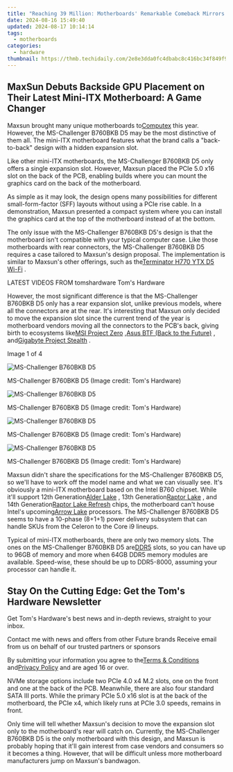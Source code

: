 ```yaml
---
title: "Reaching 39 Million: Motherboards' Remarkable Comeback Mirrors Pre-COVID Shipping Rates"
date: 2024-08-16 15:49:40
updated: 2024-08-17 10:14:14
tags:
  - motherboards
categories:
  - hardware
thumbnail: https://thmb.techidaily.com/2e8e3dda0fc4dbabc8c416bc34f849f91c6baaf77284dc2416882391f7639fad.jpg
---
```


## MaxSun Debuts Backside GPU Placement on Their Latest Mini-ITX Motherboard: A Game Changer

Maxsun brought many unique motherboards to[Computex](https://tools.techidaily.com) this year. However, the MS-Challenger B760BKB D5 may be the most distinctive of them all. The mini-ITX motherboard features what the brand calls a "back-to-back" design with a hidden expansion slot.

 Like other mini-ITX motherboards, the MS-Challenger B760BKB D5 only offers a single expansion slot. However, Maxsun placed the PCIe 5.0 x16 slot on the back of the PCB, enabling builds where you can mount the graphics card on the back of the motherboard.

 As simple as it may look, the design opens many possibilities for different small-form-factor (SFF) layouts without using a PCIe rise cable. In a demonstration, Maxsun presented a compact system where you can install the graphics card at the top of the motherboard instead of at the bottom.

 The only issue with the MS-Challenger B760BKB D5's design is that the motherboard isn't compatible with your typical computer case. Like those motherboards with rear connectors, the MS-Challenger B760BKB D5 requires a case tailored to Maxsun's design proposal. The implementation is similar to Maxsun's other offerings, such as the[Terminator H770 YTX D5 Wi-Fi](https://tools.techidaily.com) .

 LATEST VIDEOS FROM tomshardware Tom's Hardware

 However, the most significant difference is that the MS-Challenger B760BKB D5 only has a rear expansion slot, unlike previous models, where all the connectors are at the rear. It's interesting that Maxsun only decided to move the expansion slot since the current trend of the year is motherboard vendors moving all the connectors to the PCB's back, giving birth to ecosystems like[MSI Project Zero](https://tools.techidaily.com) ,[Asus BTF (Back to the Future)](https://www.tomshardware.com/pc-components/motherboards/asus-btf-gpus-and-motherboards) , and[Gigabyte Project Stealth](https://tools.techidaily.com) .

 Image 1 of 4

![MS-Challenger B760BKB D5](https://vanilla.futurecdn.net/cyclingnews/media/img/missing-image.svg)

 MS-Challenger B760BKB D5  (Image credit: Tom's Hardware)

![MS-Challenger B760BKB D5](https://vanilla.futurecdn.net/cyclingnews/media/img/missing-image.svg)

 MS-Challenger B760BKB D5  (Image credit: Tom's Hardware)

![MS-Challenger B760BKB D5](https://vanilla.futurecdn.net/cyclingnews/media/img/missing-image.svg)

 MS-Challenger B760BKB D5  (Image credit: Tom's Hardware)

![MS-Challenger B760BKB D5](https://vanilla.futurecdn.net/cyclingnews/media/img/missing-image.svg)

 MS-Challenger B760BKB D5  (Image credit: Tom's Hardware)

 Maxsun didn't share the specifications for the MS-Challenger B760BKB D5, so we'll have to work off the model name and what we can visually see. It's obviously a mini-ITX motherboard based on the Intel B760 chipset. While it'll support 12th Generation[Alder Lake](https://tools.techidaily.com) , 13th Generation[Raptor Lake](https://tools.techidaily.com) , and 14th Generation[Raptor Lake Refresh](https://tools.techidaily.com) chips, the motherboard can't house Intel's upcoming[Arrow Lake](https://tools.techidaily.com) processors. The MS-Challenger B760BKB D5 seems to have a 10-phase (8+1+1) power delivery subsystem that can handle SKUs from the Celeron to the Core i9 lineups.

 Typical of mini-ITX motherboards, there are only two memory slots. The ones on the MS-Challenger B760BKB D5 are[DDR5](https://tools.techidaily.com) slots, so you can have up to 96GB of memory and more when 64GB DDR5 memory modules are available. Speed-wise, these should be up to DDR5-8000, assuming your processor can handle it.

## Stay On the Cutting Edge: Get the Tom's Hardware Newsletter

 Get Tom's Hardware's best news and in-depth reviews, straight to your inbox.

 Contact me with news and offers from other Future brands  Receive email from us on behalf of our trusted partners or sponsors

 By submitting your information you agree to the[Terms & Conditions](https://futureplc.com/terms-conditions/) and[Privacy Policy](https://futureplc.com/privacy-policy/) and are aged 16 or over.

 NVMe storage options include two PCIe 4.0 x4 M.2 slots, one on the front and one at the back of the PCB. Meanwhile, there are also four standard SATA III ports. While the primary PCIe 5.0 x16 slot is at the back of the motherboard, the PCIe x4, which likely runs at PCIe 3.0 speeds, remains in front.

 Only time will tell whether Maxsun's decision to move the expansion slot only to the motherboard's rear will catch on. Currently, the MS-Challenger B760BKB D5 is the only motherboard with this design, and Maxsun is probably hoping that it'll gain interest from case vendors and consumers so it becomes a thing. However, that will be difficult unless more motherboard manufacturers jump on Maxsun's bandwagon.

<ins class="adsbygoogle"
     style="display:block"
     data-ad-format="autorelaxed"
     data-ad-client="ca-pub-7571918770474297"
     data-ad-slot="1223367746"></ins>



<ins class="adsbygoogle"
     style="display:block"
     data-ad-client="ca-pub-7571918770474297"
     data-ad-slot="8358498916"
     data-ad-format="auto"
     data-full-width-responsive="true"></ins>
